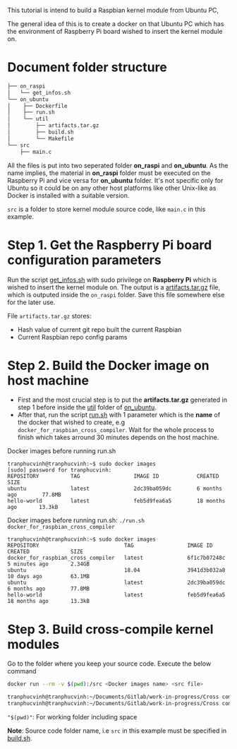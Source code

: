 This tutorial is intend to build a Raspbian kernel module from Ubuntu PC,

The general idea of this is to create a docker on that Ubuntu PC which has the environment of Raspberry Pi board wished to insert the kernel module on.

# Document folder structure

```sh
├── on_raspi
│   └── get_infos.sh
└── on_ubuntu
│    ├── Dockerfile
│    ├── run.sh
│    └── util
│        ├── artifacts.tar.gz
│        ├── build.sh
│        └── Makefile
└── src
    ├── main.c
```

All the files is put into two seperated folder **on_raspi** and **on_ubuntu**. As the name implies, the material in **on_raspi** folder must be executed on the Raspberry Pi and vice versa for **on_ubuntu** folder. It's not specific only for Ubuntu so it could be on any other host platforms like other Unix-like as Docker is installed with a suitable version.

``src`` is a folder to store kernel module source code, like ``main.c`` in this example.

# Step 1. Get the Raspberry Pi board configuration parameters

Run the script [get_infos.sh](on_raspi/get_infos.sh) with sudo privilege on **Raspberry Pi** which is wished to insert the kernel module on. The output is a [artifacts.tar.gz]() file, which is outputed inside the ``on_raspi`` folder. Save this file somewhere else for the later use.

File ``artifacts.tar.gz`` stores:
* Hash value of current git repo built the current Raspbian
* Current Raspbian repo config params

# Step 2. Build the Docker image on host machine

- First and the most crucial step is to put the **artifacts.tar.gz** generated in step 1 before inside the [util]() folder of [on_ubuntu]().
- After that, run the script [run.sh]() with 1 parameter which is the **name** of the docker that wished to create, e.g ``docker_for_raspbian_cross_compiler``. Wait for the whole process to finish which takes arround 30 minutes depends on the host machine.

Docker images before running run.sh

```
tranphucvinh@tranphucvinh:~$ sudo docker images
[sudo] password for tranphucvinh: 
REPOSITORY          TAG                 IMAGE ID            CREATED             SIZE
ubuntu              latest              2dc39ba059dc        6 months ago        77.8MB
hello-world         latest              feb5d9fea6a5        18 months ago       13.3kB
```

Docker images before running run.sh: ``./run.sh docker_for_raspbian_cross_compiler``

```
tranphucvinh@tranphucvinh:~$ sudo docker images
REPOSITORY                           TAG                 IMAGE ID            CREATED             SIZE
docker_for_raspbian_cross_compiler   latest              6f1c7b07248c        5 minutes ago       2.34GB
ubuntu                               18.04               3941d3b032a8        10 days ago         63.1MB
ubuntu                               latest              2dc39ba059dc        6 months ago        77.8MB
hello-world                          latest              feb5d9fea6a5        18 months ago       13.3kB
```
# Step 3. Build cross-compile kernel modules

Go to the folder where you keep your source code. Execute the below command

```sh
docker run --rm -v $(pwd):/src <Docker images name> <src file>
```

```sh
tranphucvinh@tranphucvinh:~/Documents/Gitlab/work-in-progress/Cross compiler/$ cd src
tranphucvinh@tranphucvinh:~/Documents/Gitlab/work-in-progress/Cross compiler/src$ sudo docker run --rm -v "$(pwd)":/src docker_for_raspbian_cross_compiler main.c
```

``"$(pwd)"``: For working folder including space

**Note**: Source code folder name, i.e ``src`` in this example must be specified in [build.sh](on_ubuntu/util/build.sh).